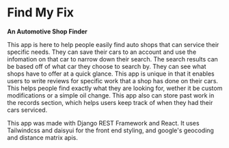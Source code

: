 # Find My Fix
**An Automotive Shop Finder**

This app is here to help people easily find auto shops that can service their specific needs. They can save their cars to an account and use the infomation on that car to narrow down their search. The search results can be based off of what car they choose to search by. They can see what shops have to offer at a quick glance. This app is unique in that it enables users to write reviews for specific work that a shop has done on their cars. This helps people find exactly what they are looking for, wether it be custom modifications or a simple oil change. This app also can store past work in the records section, which helps users keep track of when they had their cars serviced.

This app was made with Django REST Framework and React. It uses Tailwindcss and daisyui for the front end styling, and google's geocoding and distance matrix apis.
